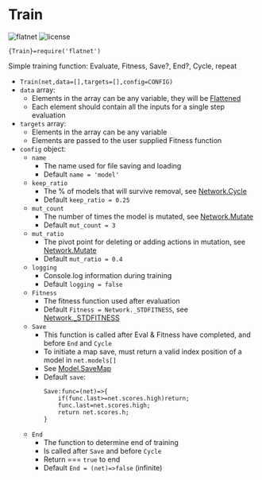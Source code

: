 <!--
——————————————————————————————————————————————————————————————————
Copyright [2022] [Robert Medeiros]

Licensed under the Apache License, Version 2.0 (the "License");
you may not use this file except in compliance with the License.
You may obtain a copy of the License at

    http://www.apache.org/licenses/LICENSE-2.0

Unless required by applicable law or agreed to in writing, software
distributed under the License is distributed on an "AS IS" BASIS,
WITHOUT WARRANTIES OR CONDITIONS OF ANY KIND, either express or implied.
See the License for the specific language governing permissions and
limitations under the License.
——————————————————————————————————————————————————————————————————
SDG.JN
-->

# Train

![flatnet](https://img.shields.io/badge/flatnet-v2.1.4-orange)
![license](https://img.shields.io/npm/l/flatnet)

`{Train}=require('flatnet')`

Simple training function: Evaluate, Fitness, Save?, End?, Cycle, repeat

- `Train(net,data=[],targets=[],config=CONFIG)`
- `data` array:
	- Elements in the array can be any variable, they will be [Flattened](../ext/README.md#flatten)
	- Each element should contain all the inputs for a single step evaluation
- `targets` array:
	- Elements in the array can be any variable
	- Elements are passed to the user supplied Fitness function
- `config` object:
	- `name`
		- The name used for file saving and loading
		- Default `name = 'model'`
	- `keep_ratio`
		- The % of models that will survive removal, see [Network.Cycle](../network/README.md#cycle)
		- Default `keep_ratio = 0.25`
	- `mut_count`
		- The number of times the model is mutated, see [Network.Mutate](../network/README.md#mutate)
		- Default `mut_count = 3`
	- `mut_ratio`
		- The pivot point for deleting or adding actions in mutation, see [Network.Mutate](../network/README.md#mutate)
		- Default `mut_ratio = 0.4`
	- `logging`
		- Console.log information during training
		- Default `logging = false`
	- `Fitness`
		- The fitness function used after evaluation
		- Default `Fitness = Network._STDFITNESS`, see [Network._STDFITNESS](../network/README.md#_stdfitness)
	- `Save`
		- This function is called after Eval & Fitness have completed, and before `End` and `Cycle`
		- To initiate a map save, must return a valid index position of a model in `net.models[]`
		- See [Model.SaveMap](../model/README.md#savemap)
		- Default `save`:
			```
			Save:func=(net)=>{
				if(func.last>=net.scores.high)return;
				func.last=net.scores.high;
				return net.scores.h;
			}
			```
	- `End`
		- The function to determine end of training
		- Is called after `Save` and before `Cycle`
		- Return === `true` to end
		- Default `End = (net)=>false` (infinite)